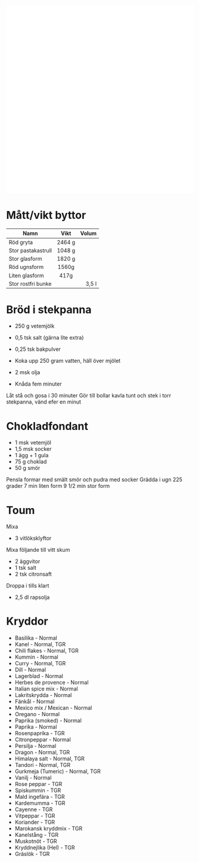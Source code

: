 [<img src="/assets/images/home1_i.png">](http://192.168.86.19)

# Mått/vikt byttor

| Namn               |  Vikt  | Volum |
|--------------------|:------:|------:|
| Röd gryta          | 2464 g |       |
| Stor pastakastrull | 1048 g |       |
| Stor glasform      | 1820 g |       |
| Röd ugnsform       | 1560g  |       |
| Liten glasform     |  417g  |       |
| Stor rostfri bunke |        | 3,5 l |

# Bröd i stekpanna

* 250 g vetemjölk
* 0,5 tsk salt (gärna lite extra)
* 0,25 tsk bakpulver

* Koka upp 250 gram vatten, häll över mjölet
* 2 msk olja
* Knåda fem minuter

Låt stå och gosa i 30 minuter
Gör till bollar
kavla tunt och stek i torr stekpanna, vänd efer en minut

# Chokladfondant

* 1 msk vetemjöl
* 1,5 msk socker
* 1 ägg + 1 gula
* 75 g choklad
* 50 g smör

Pensla formar med smält smör och pudra med socker
Grädda i ugn 225 grader
7 min liten form
9 1/2 min stor form

# Toum

Mixa
* 3 vitlöksklyftor

Mixa följande till vitt skum
* 2 äggvitor
* 1 tsk salt
* 2 tsk citronsaft

Droppa i tills klart
* 2,5 dl rapsolja

# Kryddor

* Basilika - Normal
* Kanel - Normal, TGR
* Chili flakes - Normal, TGR
* Kummin - Normal
* Curry - Normal, TGR
* Dill - Normal
* Lagerblad - Normal
* Herbes de provence - Normal
* Italian spice mix - Normal
* Lakritskrydda - Normal
* Fänkål - Normal
* Mexico mix / Mexican - Normal
* Oregano - Normal
* Paprika (smoked) - Normal
* Paprika - Normal
* Rosenpaprika - TGR
* Citronpeppar - Normal
* Persilja - Normal
* Dragon - Normal, TGR
* Himalaya salt - Normal, TGR
* Tandori - Normal, TGR
* Gurkmeja (Tumeric) - Normal, TGR
* Vanilj - Normal
* Rose peppar - TGR
* Spiskummin - TGR
* Mald ingefära - TGR
* Kardemumma - TGR
* Cayenne - TGR
* Vitpeppar - TGR
* Koriander - TGR
* Marokansk kryddmix - TGR
* Kanelstång - TGR
* Muskotnöt - TGR
* Kryddnejlika (Hel) - TGR
* Gräslök - TGR


